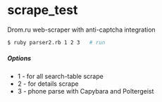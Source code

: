 # scrape_test
Drom.ru web-scraper with anti-captcha integration


```sh
$ ruby parser2.rb 1 2 3   # run 
```

##### Options
* 1 - for all search-table scrape
* 2 - for details scrape 
* 3 - phone parse with Capybara and Poltergeist
